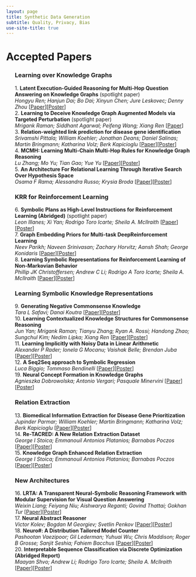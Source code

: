 ```yaml
---
layout: page
title: Synthetic Data Generation
subtitle: Quality, Privacy, Bias
use-site-title: true
---
```


# Accepted Papers

<div class="container">
  <ol>
    <!-- {% for p in site.data.papers %} -->
        <!-- <li id="{{ p[0] }}"> -->
            <!-- <b>{{ p[1].title }}</b> -->
            <!-- <br> -->
            <!-- <i>{{ p[1].authors }}</i> -->
            <!-- {% if p[1].alt_url == "" %} -->
              <!-- (<a href="{{ site.baseurl }}/papers/KR2ML_2020_{{ p[0] }}.pdf">PDF</a>) -->
            <!-- {% elsif p[1].alt_url == "NONE" %} -->
              <!-- (PDF not available) -->
            <!-- {% else %} -->
              <!-- (<a href="{{ p[1].alt_url }}">PDF</a>) -->
            <!-- {% endif %} -->
        <!-- </li> -->
    <!-- {% endfor %} -->
<h3>Learning over Knowledge Graphs</h3>
1. <b>Latent Execution-Guided Reasoning for Multi-Hop Question Answering on Knowledge Graphs</b> (spotlight paper)<br><i>Hongyu Ren; Hanjun Dai; Bo Dai; Xinyun Chen; Jure Leskovec; Denny Zhou</i>
[<a href="{{ site.baseurl }}/papers/KR2ML_25_paper.pdf">Paper</a>][<a href="{{ site.baseurl }}/papers/KR2ML_25_poster.pdf">Poster</a>]
<br>
2. <b>Learning to Deceive Knowledge Graph Augmented Models via Targeted Perturbation</b> (spotlight paper)<br><i>
Mrigank Raman; Siddhant Agarwal; Peifeng Wang; Xiang Ren</i>
[<a href="{{ site.baseurl }}/papers/KR2ML_36_paper.pdf">Paper</a>]
<br>  
3. <b>Relation-weighted link prediction for disease gene identification</b><br><i>Srivamshi Pittala; William Koehler; Jonathan Deans; Daniel Salinas; Martin Bringmann; Katharina Volz; Berk Kapicioglu</i>
[<a href="{{ site.baseurl }}/papers/KR2ML_16_paper.pdf">Paper</a>][<a href="{{ site.baseurl }}/papers/KR2ML_16_poster.pdf">Poster</a>]
<br>
4. <b>MCMH: Learning Multi-Chain Multi-Hop Rules for Knowledge Graph Reasoning</b><br><i>Lu Zhang; Mo Yu; Tian Gao; Yue Yu</i>
[<a href="{{ site.baseurl }}/papers/KR2ML_9_paper.pdf">Paper</a>][<a href="{{ site.baseurl }}/papers/KR2ML_9_poster.pdf">Poster</a>]
<br>  
5. <b>An Architecture For Relational Learning Through Iterative Search Over Hypothesis Space</b><br><i>
Osama F Rama; Alessandra Russo; Krysia Broda</i>
[<a href="{{ site.baseurl }}/papers/KR2ML_33_paper.pdf">Paper</a>][<a href="{{ site.baseurl }}/papers/KR2ML_33_poster.pdf">Poster</a>]
<br>  

<h3>KRR for Reinforcement Learning</h3>
6. <b>Symbolic Plans as High-Level Instructions for Reinforcement Learning (Abridged)</b> (spotlight paper)<br><i>
Leon Illanes; Xi Yan; Rodrigo Toro Icarte; Sheila A. McIlraith</i>
[<a href="{{ site.baseurl }}/papers/KR2ML_34_paper.pdf">Paper</a>][<a href="{{ site.baseurl }}/papers/KR2ML_34_poster.pdf">Poster</a>]
<br>  
7. <b>Graph Embedding Priors for Multi-task DeepReinforcement Learning</b><br><i>
Neev Parikh; Naveen Srinivasan; Zachary Horvitz; Aansh Shah; George Konidaris</i>
[<a href="{{ site.baseurl }}/papers/KR2ML_20_paper.pdf">Paper</a>][<a href="{{ site.baseurl }}/papers/KR2ML_20_poster.pdf">Poster</a>]
<br>  
8. <b>Learning Symbolic Representations for Reinforcement Learning of Non-Markovian Behavior</b><br><i>
Phillip JK Christoffersen; Andrew C Li; Rodrigo A Toro Icarte; Sheila A. McIlraith</i>
[<a href="{{ site.baseurl }}/papers/KR2ML_32_paper.pdf">Paper</a>][<a href="{{ site.baseurl }}/papers/KR2ML_32_poster.pdf">Poster</a>]
<br>  

<h3>Learning Symbolic Knowledge Representations</h3>
9. <b>Generating Negative Commonsense Knowledge</b><br><i>
Tara L Safavi; Danai Koutra</i>
[<a href="{{ site.baseurl }}/papers/KR2ML_7_paper.pdf">Paper</a>][<a href="{{ site.baseurl }}/papers/KR2ML_7_poster.pdf">Poster</a>]
<br>  
10. <b>Learning Contextualized Knowledge Structures for Commonsense Reasoning</b><br><i>
Jun Yan; Mrigank Raman; Tianyu Zhang; Ryan A. Rossi; Handong Zhao; Sungchul Kim; Nedim Lipka; Xiang Ren</i>
[<a href="{{ site.baseurl }}/papers/KR2ML_35_paper.pdf">Paper</a>][<a href="{{ site.baseurl }}/papers/KR2ML_35_poster.pdf">Poster</a>]
<br>  
11. <b>Learning Implicitly with Noisy Data in Linear Arithmetic</b><br><i>
Alexander P Rader; Ionela G Mocanu; Vaishak Belle; Brendan Juba</i>
[<a href="{{ site.baseurl }}/papers/KR2ML_4_paper.pdf">Paper</a>][<a href="{{ site.baseurl }}/papers/KR2ML_4_poster.pdf">Poster</a>]
<br>  
12. <b>A Seq2Seq approach to Symbolic Regression</b><br><i>
Luca Biggio; Tommaso Bendinelli</i>
[<a href="{{ site.baseurl }}/papers/KR2ML_19_paper.pdf">Paper</a>][<a href="{{ site.baseurl }}/papers/KR2ML_19_poster.pdf">Poster</a>]
<br>  
19. <b>Neural Concept Formation in Knowledge Graphs</b><br><i>
Agnieszka Dobrowolska; Antonio Vergari; Pasquale Minervini</i>
[<a href="{{ site.baseurl }}/papers/KR2ML_6_paper.pdf">Paper</a>][<a href="{{ site.baseurl }}/papers/KR2ML_6_poster.pdf">Poster</a>]
<br>  

<h3>Relation Extraction</h3>
13. <b>Biomedical Information Extraction for Disease Gene Prioritization</b><br><i>
Jupinder Parmar; William Koehler; Martin Bringmann; Katharina Volz; Berk Kapicioglu</i>
[<a href="{{ site.baseurl }}/papers/KR2ML_10_paper.pdf">Paper</a>][<a href="{{ site.baseurl }}/papers/KR2ML_10_poster.pdf">Poster</a>]
<br>  
14. <b>Re-TACRED: A New Relation Extraction Dataset</b><br><i>
George I Stoica; Emmanouil Antonios Platanios; Barnabas Poczos</i>
[<a href="{{ site.baseurl }}/papers/KR2ML_12_paper.pdf">Paper</a>][<a href="{{ site.baseurl }}/papers/KR2ML_12_poster.pdf">Poster</a>]
<br>  
15. <b>Knowledge Graph Enhanced Relation Extraction</b><br><i>
George I Stoica; Emmanouil Antonios Platanios; Barnabas Poczos</i>
[<a href="{{ site.baseurl }}/papers/KR2ML_28_paper.pdf">Paper</a>][<a href="{{ site.baseurl }}/papers/KR2ML_28_poster.pdf">Poster</a>]
<br>  

<h3>New Architectures</h3>
16. <b>LRTA: A Transparent Neural-Symbolic Reasoning Framework with Modular Supervision for Visual Question Answering</b><br><i>
Weixin Liang; Feiyang Niu; Aishwarya Reganti; Govind Thattai; Gokhan Tur</i>
[<a href="{{ site.baseurl }}/papers/KR2ML_2_paper.pdf">Paper</a>][<a href="{{ site.baseurl }}/papers/KR2ML_2_poster.pdf">Poster</a>]
<br>  
17. <b>Neural Abstract Reasoner</b><br><i>
Victor Kolev; Bogdan M Georgiev; Svetlin Penkov</i>
[<a href="{{ site.baseurl }}/papers/KR2ML_8_paper.pdf">Paper</a>][<a href="{{ site.baseurl }}/papers/KR2ML_8_poster.pdf">Poster</a>]
<br>  
18. <b>Neuro#: A Distribution Tailored Model Counter</b><br><i>
Pashootan Vaezipoor; Gil Lederman; Yuhuai Wu; Chris Maddison; Roger B Grosse; Sanjit Seshia; Fahiem Bacchus</i>
[<a href="{{ site.baseurl }}/papers/KR2ML_13_paper.pdf">Paper</a>][<a href="{{ site.baseurl }}/papers/KR2ML_13_poster.pdf">Poster</a>]
<br>  
20. <b>Interpretable Sequence Classification via Discrete Optimization (Abridged Report)</b><br><i>
Maayan Shvo; Andrew Li; Rodrigo Toro Icarte; Sheila A. McIlraith</i>
[<a href="{{ site.baseurl }}/papers/KR2ML_22_paper.pdf">Paper</a>][<a href="{{ site.baseurl }}/papers/KR2ML_22_poster.pdf">Poster</a>]
<br>  
  </ol>
</div>
